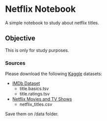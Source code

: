 # Netflix Notebook

A simple notebook to study about netflix titles.

## Objective

This is only for study purposes.


### Sources

Please download the following [Kaggle](https://www.kaggle.com) datasets:

- [IMDb Dataset](https://www.kaggle.com/datasets/ashirwadsangwan/imdb-dataset)
    - title.basics.tsv
    - title.ratings.tsv
- [Netflix Movies and TV Shows](https://www.kaggle.com/datasets/shivamb/netflix-shows)
    - netflix_titles.csv
    
Save them on /data folder.
